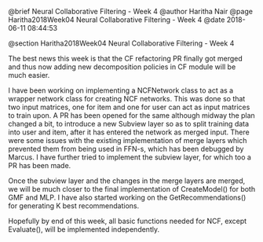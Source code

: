 @brief Neural Collaborative Filtering - Week 4
@author Haritha Nair
@page Haritha2018Week04 Neural Collaborative Filtering - Week 4
@date 2018-06-11 08:44:53

@section Haritha2018Week04 Neural Collaborative Filtering - Week 4

The best news this week is that the CF refactoring PR finally got merged and thus now adding new decomposition policies in CF module will be much easier.

I have been working on implementing a NCFNetwork class to act as a wrapper network class for creating NCF networks. This was done so that two input matrices, one for item and one for user can act as input matrices to train upon. A PR has been opened for the same although midway the plan changed a bit, to introduce a new Subview layer so as to split training data into user and item, after it has entered the network as merged input. There were some issues with the existing implementation of merge layers which prevented them from being used in FFN-s, which has been debugged by Marcus. I have further tried to implement the subview layer, for which too a PR has been made.

Once the subview layer and the changes in the merge layers are merged, we will be much closer to the final implementation of CreateModel() for both GMF and MLP. I have also started working on the GetRecommendations() for generating K best recommendations.

Hopefully by end of this week, all basic functions needed for NCF, except Evaluate(), will be implemented independently.
